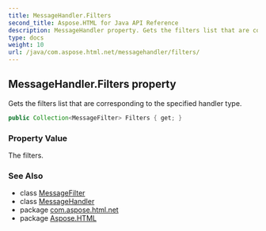 ```yaml
---
title: MessageHandler.Filters
second_title: Aspose.HTML for Java API Reference
description: MessageHandler property. Gets the filters list that are corresponding to the specified handler type
type: docs
weight: 10
url: /java/com.aspose.html.net/messagehandler/filters/
---
```

## MessageHandler.Filters property

Gets the filters list that are corresponding to the specified handler type.

```java
public Collection<MessageFilter> Filters { get; }
```

### Property Value

The filters.

### See Also

* class [MessageFilter](../../messagefilter/)
* class [MessageHandler](../)
* package [com.aspose.html.net](../../../com.aspose.html.net/)
* package [Aspose.HTML](../../../)
